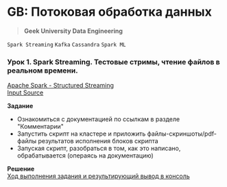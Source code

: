 # GB: Потоковая обработка данных
> **Geek University Data Engineering**

`Spark Streaming` `Kafka` `Cassandra` `Spark ML`

### Урок 1. Spark Streaming. Тестовые стримы, чтение файлов в реальном времени.

[Apache Spark - Structured Streaming](https://spark.apache.org/docs/2.4.7/structured-streaming-programming-guide.html#programming-model)<br>
[Input Source](https://spark.apache.org/docs/2.4.7/structured-streaming-programming-guide.html#input-sources)<br>

**Задание** <br>
- Ознакомиться с документацией по ссылкам в разделе "Комментарии"
- Запустить скрипт на кластере и приложить файлы-скриншоты/pdf-файлы результатов исполнения блоков скрипта
- Запуская скрипт, разобраться в том, как это написано, обрабатывается (операясь на документацию)

**Решение** <br>
[Ход выполнения задания и результирующий вывод в консоль](https://github.com/bostspb/streaming/blob/main/lesson01/README.md)

